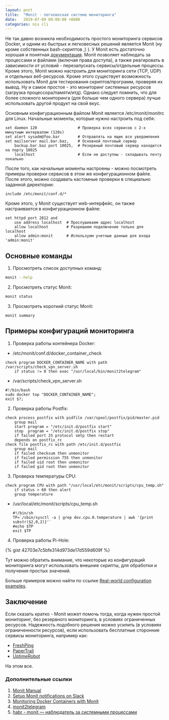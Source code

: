 ```yaml
---
layout: post
title:  "Monit - легковесная система мониторинга"
date:   2019-07-09 09:00:00 +0800
categories: nix cli
---
```


Не так давно возникла необходимость простого мониторинга сервисов Docker, и одним из быстрых и легковесных решений является Monit (ну кроме собственных bash-скриптов ;) ). У Monit есть достаточно хорошая и понятная [документация](https://mmonit.com/monit/documentation/monit.html). Monit позволяет наблюдать за процессами и файлами (включая права доступа), а также реагировать в зависимости от условий - перезапускать сервисы/отдельные процессы. Кроме этого, Monit можно настроить для мониторинга cети (TCP, UDP) и отдельных веб-ресурсов. Кроме этого существует возможность использовать Monit для тестирования скриптов/программ, проверяя их вывод. Ну и самое простое - это мониторинг системных ресурсов (загрузка процессора/памяти/итд). Однако следует помнить, что для более сложного мониторинга (для больше чем одного сервера) лучше использовать другой продукт на свой вкус.

Основным конфигурационным файлом Monit является /etc/monit/monitrc для Linux. Начальные моменты, которые нужно настроить под себя:

```
set daemon 120                  # Проверка всех сервисов с 2-х минутным интервалом (120s)
set alert sysadm@foo.bar        # Отправлять на ящик все уведомления
set mailserver mail.bar.baz,    # Основной почтовый сервер
    backup.bar.baz port 10025,  # Резервный почтовый сервер находится на порту 10025
    localhost                   # Если не доступны - складывать почту локально
```

После того, как начальные моменты настроены - можно посмотреть примеры проверки сервисов в этом же конфигурационном файле. После этого, можно создавать кастомные проверки в специально заданной директории:

```
include /etc/monit/conf.d/*
```

Кроме этого, у Monit существует web-интерфейс, он также настраивается в конфигурационном файле:

```
set httpd port 2812 and
    use address localhost  # Прослушиваем адрес localhost
    allow localhost        # Разрешаем подключение только для localhost
    allow admin:monit      # Используем учетные данные для входа 'admin:monit'
```

## Основные команды

1. Просмотреть список доступных команд:
```sh
monit --help
```
2. Просмотреть статус Monit:
```sh
monit status
```
3. Просмотреть короткий статус Monit:
```
monit summary
```

## Примеры конфигураций мониторинга

1. Проверка работы контейнера Docker:

  * /etc/monit/conf.d/docker_container_check
  ```
  check program DOCKER_CONTAINER_NAME with path /var/scripts/check_vpn_server.sh
      if status != 0 then exec "/usr/local/bin/monit2telegram"
  ```

  * /var/scripts/check_vpn_server.sh
  ```
  #!/bin/bash
  sudo docker top "DOCKER_CONTAINER_NAME";
  exit $?;
  ```

2. Проверка работы Postfix:

  ```
  check process postfix with pidfile /var/spool/postfix/pid/master.pid
      group mail
      start program = "/etc/init.d/postfix start"
      stop  program = "/etc/init.d/postfix stop"
      if failed port 25 protocol smtp then restart
      depends on postfix_rc
  check file postfix_rc with path /etc/init.d/postfix
      group mail
      if failed checksum then unmonitor
      if failed permission 755 then unmonitor
      if failed uid root then unmonitor
      if failed gid root then unmonitor
  ```

3. Проверка температуры CPU:

  ```
  check program CPU with path "/usr/local/etc/monit/scripts/cpu_temp.sh"
      if status > 60 then alert
      group temperature
  ```

* /usr/local/etc/monit/scripts/cpu_temp.sh

  ```
  #!/bin/sh
  TP=`/sbin/sysctl -a | grep dev.cpu.0.temperature | awk '{print substr($2,0,2)}'`
  #echo $TP
  exit $TP
  ```

4. Проверка работы Pi-Hole:

  {% gist 42703e7c5bfe314d973de17d559d609f %}

Тут можно обратить внимание, что некоторые из конфигураций мониторинга могут использовать внешние скрипты, для обработки и получения простых значений.

Больше примеров можно найти по ссылке [Real-world configuration examples](https://mmonit.com/wiki/Monit/ConfigurationExamples).

## Заключение

Если сказать кратко - Monit может помочь тогда, когда нужен простой мониторинг, без резервного мониторинга, в условиях ограниченных ресурсов. Надежность подобного решения можно усилить (в условиях ограниченности ресурсов), если использовать бесплатные сторонние сервисы мониторинга, например как:
* [FreshPing](https://freshping.io)
* [PaperTrail](https://www.papertrail.com)
* [UptimeRobot](https://uptimerobot.com)

На этом все.

### Дополнительные ссылки

1. [Monit Manual](https://mmonit.com/monit/documentation/monit.html)
2. [Setup Monit notifications on Slack](https://www.ombulabs.com/blog/monit/slack/setup-monit-notifications-on-slack.html)
3. [Monitoring Docker Containers with Monit
](http://the-frey.github.io/2014/08/18/monitoring-docker-containers-with-monit)
4. [monit2telegram](https://github.com/matriphe/monit2telegram)
5. [habr - monit — наблюдатель за системными процессами](https://habr.com/ru/post/73506/)
